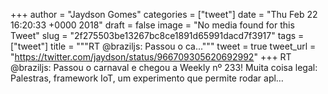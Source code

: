 
+++
author = "Jaydson Gomes"
categories = ["tweet"]
date = "Thu Feb 22 16:20:33 +0000 2018"
draft = false
image = "No media found for this Tweet"
slug = "2f275503be13267bc8ce1891d65991dacd7f3917"
tags = ["tweet"]
title = """RT @braziljs: Passou o ca..."""
tweet = true
tweet_url = "https://twitter.com/jaydson/status/966709305620692992"
+++
RT @braziljs: Passou o carnaval e chegou a Weekly nº 233!
Muita coisa legal: Palestras, framework IoT, um experimento que permite rodar apl…
